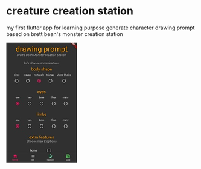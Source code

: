 # creature creation station

my first flutter app for learning purpose
generate character drawing prompt based on brett bean's monster creation station

![main page](https://github.com/cnurrohim/drawingPrompt/blob/master/screenshot/shot_1-sm.jpg?raw=true)
